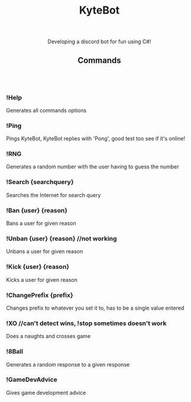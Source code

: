 # <p align = "center"> KyteBot </p>

<br>
<p align = "center">
Developing a discord bot for fun using C#!
</p>


## <p align = "center"> Commands </p>

<br>
<br>

### !Help

Generates all commands options

### !Ping

Pings KyteBot, KyteBot replies with 'Pong', good test too see if it's online!

### !RNG

Generates a random number with the user having to guess the number

### !Search {searchquery}

Searches the Internet for search query

### !Ban {user} {reason}

Bans a user for given reason

### !Unban {user} {reason} //not working

Unbans a user for given reason

### !Kick {user} {reason}

Kicks a user for given reason

### !ChangePrefix {prefix}

Changes prefix to whatever you set it to, has to be a single value entered

### !XO //can't detect wins, !stop sometimes doesn't work

Does a naughts and crosses game

### !8Ball

Generates a random response to a given response

### !GameDevAdvice

Gives game development advice
